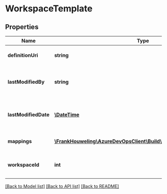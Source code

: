 # WorkspaceTemplate

## Properties
Name | Type | Description | Notes
------------ | ------------- | ------------- | -------------
**definitionUri** | **string** | Uri of the associated definition | [optional] 
**lastModifiedBy** | **string** | The identity that last modified this template | [optional] 
**lastModifiedDate** | [**\DateTime**](\DateTime.md) | The last time this template was modified | [optional] 
**mappings** | [**\FrankHouweling\AzureDevOpsClient\Build\Model\WorkspaceMapping[]**](WorkspaceMapping.md) | List of workspace mappings | [optional] 
**workspaceId** | **int** | Id of the workspace for this template | [optional] 

[[Back to Model list]](../README.md#documentation-for-models) [[Back to API list]](../README.md#documentation-for-api-endpoints) [[Back to README]](../README.md)


